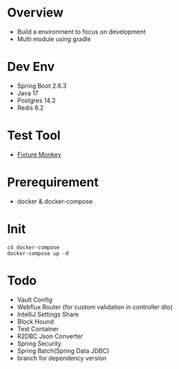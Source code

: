 # Overview

* Build a environment to focus on development
* Multi module using gradle

# Dev Env

- Spring Boot 2.6.3
- Java 17
- Postgres 14.2
- Redis 6.2

# Test Tool

- [Fixture Monkey](https://naver.github.io/fixture-monkey/)

# Prerequirement

- docker & docker-compose

# Init

```
cd docker-compose
docker-compose up -d
```

# Todo

- Vault Config
- Webflux Router (for custom validation in controller dto)
- IntelliJ Settings Share
- Block Hound
- Test Container
- R2DBC Json Converter
- Spring Security
- Spring Batch(Spring Data JDBC)
- branch for dependency version
